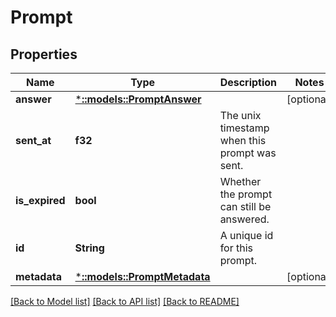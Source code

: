 # Prompt

## Properties
Name | Type | Description | Notes
------------ | ------------- | ------------- | -------------
**answer** | [***::models::PromptAnswer**](PromptAnswer.md) |  | [optional] 
**sent_at** | **f32** | The unix timestamp when this prompt was sent. | 
**is_expired** | **bool** | Whether the prompt can still be answered. | 
**id** | **String** | A unique id for this prompt. | 
**metadata** | [***::models::PromptMetadata**](PromptMetadata.md) |  | [optional] 

[[Back to Model list]](../README.md#documentation-for-models) [[Back to API list]](../README.md#documentation-for-api-endpoints) [[Back to README]](../README.md)



